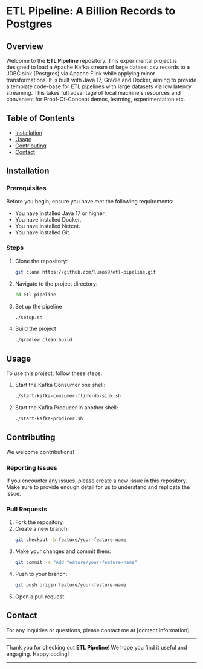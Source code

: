 # ETL Pipeline: A Billion Records to Postgres

## Overview

Welcome to the **ETL Pipeline** repository. This experimental project is designed to load a Apache Kafka stream of large dataset csv records to a JDBC sink (Postgres) via Apache Flink while applying minor transformations. It is built with Java 17, Gradle and Docker, aiming to provide a template code-base for ETL pipelines with large datasets via low latency streaming. This takes full advantage of local machine's resources and convenient for Proof-Of-Concept demos, learning, experimentation etc.

[//]: # ([Optional: Include a screenshot or a gif of the project])

## Table of Contents

- [Installation](#installation)
- [Usage](#usage)
- [Contributing](#contributing)
- [Contact](#contact)

[//]: # (## Features)

[//]: # ()
[//]: # (- **Feature 1:** Detailed explanation of feature 1.)

[//]: # (- **Feature 2:** Detailed explanation of feature 2.)

[//]: # (- **Feature 3:** Detailed explanation of feature 3.)

## Installation

### Prerequisites

Before you begin, ensure you have met the following requirements:
- You have installed Java 17 or higher.
- You have installed Docker.
- You have installed Netcat.
- You have installed Git.

[//]: # (- You have a [OS type] machine. [Specify any OS-specific instructions if necessary].)

### Steps

1. Clone the repository:
    ```bash
    git clone https://github.com/lumos9/etl-pipeline.git
    ```
2. Navigate to the project directory:
    ```bash
    cd etl-pipeline
    ```
3. Set up the pipeline
    ```bash
    ./setup.sh
    ```
4. Build the project
    ```bash
    ./gradlew clean build
     ```

## Usage

To use this project, follow these steps:

1. Start the Kafka Consumer one shell:
    ```bash
    ./start-kafka-consumer-flink-db-sink.sh
    ```
2. Start the Kafka Producer in another shell:
    ```bash
    ./start-kafka-prodicer.sh
    ```

[//]: # (Example:)

[//]: # (```bash)

[//]: # ([example command or code snippet])

[//]: # (```)

[//]: # (## Configuration)

[//]: # ()
[//]: # (### Environment Variables)

[//]: # ()
[//]: # (This project requires the following environment variables to be set:)

[//]: # ()
[//]: # (- `ENV_VAR_1`: Description of ENV_VAR_1)

[//]: # (- `ENV_VAR_2`: Description of ENV_VAR_2)

[//]: # ()
[//]: # (### Configuration File)

[//]: # ()
[//]: # (You can configure the project by editing the `config.file` located at `[path to config file]`. Below is an example configuration:)

[//]: # ()
[//]: # (```json)

[//]: # ({)

[//]: # (  "config_key_1": "value",)

[//]: # (  "config_key_2": "value")

[//]: # (})

[//]: # (```)

## Contributing

We welcome contributions!

### Reporting Issues

If you encounter any issues, please create a new issue in this repository. Make sure to provide enough detail for us to understand and replicate the issue.

### Pull Requests

1. Fork the repository.
2. Create a new branch:
    ```bash
    git checkout -b feature/your-feature-name
    ```
3. Make your changes and commit them:
    ```bash
    git commit -m "Add feature/your-feature-name"
    ```
4. Push to your branch:
    ```bash
    git push origin feature/your-feature-name
    ```
5. Open a pull request.

[//]: # (Please ensure your code adheres to our coding standards and includes appropriate tests.)

[//]: # (## License)

[//]: # ()
[//]: # (This project is licensed under the [LICENSE NAME]. See the [LICENSE]&#40;LICENSE&#41; file for more details.)

## Contact

For any inquiries or questions, please contact me at [contact information].

---

Thank you for checking out **ETL Pipeline**! We hope you find it useful and engaging. Happy coding!

[//]: # ([Optional: Include any acknowledgments or credits here])

---

[//]: # (*Note: Replace placeholders with actual information relevant to your project.*)
